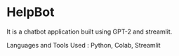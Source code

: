 # HelpBot
It is a chatbot application built using GPT-2 and streamlit.

Languages and Tools Used : Python, Colab, Streamlit

